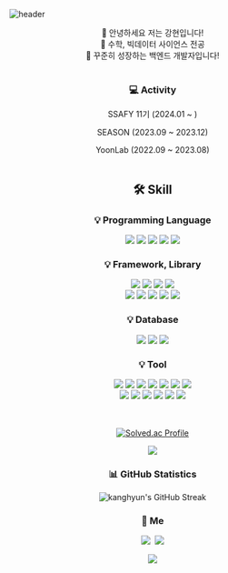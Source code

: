 ![header](https://capsule-render.vercel.app/api?type=rounded&color=0:fc466b,100:3f5efb&height=200&section=header&text=Kanghyun's%20github&fontSize=70&fontColor=ffffff)


<div align="center">  
👋 안녕하세요 저는 강현입니다! <br>
🌟 수학, 빅데이터 사이언스 전공  <br>
💫 꾸준히 성장하는 백엔드 개발자입니다!
<br><br>

<h3 align="center"> 💻 Activity </h3>

SSAFY 11기 (2024.01 ~ )

SEASON (2023.09 ~ 2023.12)

YoonLab (2022.09 ~ 2023.08)
<br><br>

<h2 align="center"> 🛠 Skill </h2>

<h3 align="center"> 💡 Programming Language </h3>
<div align="center">
  <img src="https://img.shields.io/badge/Java-ED8B00?style=flat-square&logo=openjdk&logoColor=white">
  <img src="https://img.shields.io/badge/JavaScript-F7DF1E?style=flat-square&logo=javascript&logoColor=white">
  <img src="https://img.shields.io/badge/Python-3776AB?style=flat-square&logo=python&logoColor=white">
  <img src="https://img.shields.io/badge/R-276DC3?style=flat-square&logo=R&logoColor=white">
  <img src="https://img.shields.io/badge/SAS-0086A8?style=flat-square&logo=SAS&logoColor=white">
</div>

<h3 align="center"> 💡 Framework, Library </h3>
<div align="center">
  <img src="https://img.shields.io/badge/Spring-6DB33F?style=flat-square&logo=spring&logoColor=white">
  <img src="https://img.shields.io/badge/Spring%20Boot-6DB33F?style=flat-square&logo=springboot&logoColor=white">
  <img src="https://img.shields.io/badge/Spring%20Data%20JPA-6DB33F?style=flat-square&logo=spring&logoColor=white">
  <img src="https://img.shields.io/badge/JSP-007396?style=flat-square&logo=jsp&logoColor=white">
  <br>
  <img src="https://img.shields.io/badge/React-61DAFB?style=flat-square&logo=react&logoColor=white">
  <img src="https://img.shields.io/badge/Vue-4FC08D?style=flat-square&logo=vuedotjs&logoColor=white">
  <img src="https://img.shields.io/badge/Angular-DD0031?style=flat-square&logo=angular&logoColor=white">
  <img src="https://img.shields.io/badge/Node.js-339933?style=flat-square&logo=nodedotjs&logoColor=white">
  <img src="https://img.shields.io/badge/Express.js-000000?style=flat-square&logo=express&logoColor=white">
</div>

<h3 align="center"> 💡 Database </h3>
<div align="center">
  <img src="https://img.shields.io/badge/MySQL-4479A1?style=flat-square&logo=MySQL&logoColor=white">
  <img src="https://img.shields.io/badge/Redis-DC382D?style=flat-square&logo=Redis&logoColor=white">
  <img src="https://img.shields.io/badge/MongoDB-47A248?style=flat-square&logo=mongodb&logoColor=white">
</div>

<h3 align="center"> 💡 Tool </h3>
<div align="center">
  <img src="https://img.shields.io/badge/Ubuntu-E95420?style=flat-square&logo=ubuntu&logoColor=white">
  <img src="https://img.shields.io/badge/Docker-2496ED?style=flat-square&logo=Docker&logoColor=white">
  <img src="https://img.shields.io/badge/GitHub-181717?style=flat-square&logo=GitHub&logoColor=white">
  <img src="https://img.shields.io/badge/Notion-000000?style=flat-square&logo=Notion&logoColor=white">
  <img src="https://img.shields.io/badge/Jira-0052CC?style=flat-square&logo=Jira&logoColor=white">
  <img src="https://img.shields.io/badge/Swagger-%23Clojure?style=flat-square&logo=swagger&logoColor=white">
  <img src="https://img.shields.io/badge/Mattermost-0072C6?style=flat-square&logo=Mattermost&logoColor=white">
  <br>
  <img src="https://img.shields.io/badge/Figma-F24E1E?style=flat-square&logo=Figma&logoColor=white">
  <img src="https://img.shields.io/badge/Eclipse%20IDE-2C2255?style=flat-square&logo=EclipseIDE&logoColor=white">
  <img src="https://img.shields.io/badge/IntelliJ%20IDEA-000000?style=flat-square&logo=IntelliJIDEA&logoColor=white">
  <img src="https://img.shields.io/badge/Visual%20Studio%20Code-007ACC?style=flat-square&logo=VisualStudioCode&logoColor=white">
  <img src="https://img.shields.io/badge/GitLab-FC6D26?style=flat-square&logo=gitlab&logoColor=white">
  <img src="https://img.shields.io/badge/Git-%23F05033.svg?style=flat-square&logo=git&logoColor=white">
</div>

<br><br>
[![Solved.ac Profile](http://mazassumnida.wtf/api/v2/generate_badge?boj=lkh0131)](https://solved.ac/lkh0131)

<img src="http://mazandi.herokuapp.com/api?handle=lkh0131&theme=warm"/>

<h3 align="center"> 📊 GitHub Statistics </h3>

![kanghyun's GitHub Streak](https://github-readme-streak-stats.herokuapp.com/?user=kkanghyuny&theme=radical)

<h3 align="center"> 👀 Me </h3>

<p align="center">
  <a href="https://www.instagram.com/kkanghyuny/"><img src="https://img.shields.io/badge/Instagram-E4405F?style=flat-square&logo=Instagram&logoColor=white&link=https://www.instagram.com/kkanghyuny/"/></a>&nbsp
  <a href="mailto:lkh000131@naver.com"><img src="https://img.shields.io/badge/Gmail-d14836?style=flat-square&logo=Gmail&logoColor=white&link=lkh000131@naver.com"/></a>
</p>

<p align="center">
  <a href="https://hits.seeyoufarm.com"><img src="https://hits.seeyoufarm.com/api/count/incr/badge.svg?url=https%3A%2F%2Fgithub.com%2Fkkanghyuny&count_bg=%236a82fb&title_bg=%23757575&icon=github.svg&icon_color=%23ffffff&title=hits&edge_flat=false"/></a>
</p>


